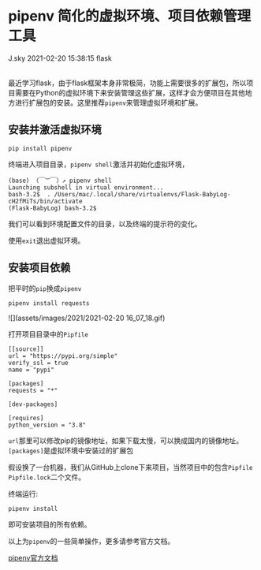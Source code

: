 <div class="blog-article">
<h1 class="title">pipenv 简化的虚拟环境、项目依赖管理工具</h1>
<span class="author">J.sky</span>
<span class="time">2021-02-20 15:38:15</span>
<span class="tag">flask</span>
</div>
</br>

 最近学习flask，由于flask框架本身非常极简，功能上需要很多的扩展包，所以项目需要在Python的虚拟环境下来安装管理这些扩展，这样才会方便项目在其他地方进行扩展包的安装。这里推荐`pipenv`来管理虚拟环境和扩展。

 ## 安装并激活虚拟环境

    pip install pipenv

终端进入项目目录，`pipenv shell`激活并初始化虚拟环境，

    (base) （￣︶￣）↗ pipenv shell
    Launching subshell in virtual environment...
    bash-3.2$  . /Users/mac/.local/share/virtualenvs/Flask-BabyLog-cH2fMiTs/bin/activate
    (Flask-BabyLog) bash-3.2$ 

我们可以看到环境配置文件的目录，以及终端的提示符的变化。

使用`exit`退出虚拟环境。

## 安装项目依赖

把平时的`pip`换成`pipenv`

    pipenv install requests

![](assets/images/2021/2021-02-20 16_07_18.gif)

打开项目目录中的`Pipfile`

    [[source]]
    url = "https://pypi.org/simple"
    verify_ssl = true
    name = "pypi"

    [packages]
    requests = "*"

    [dev-packages]

    [requires]
    python_version = "3.8"

`url`那里可以修改pip的镜像地址，如果下载太慢，可以换成国内的镜像地址。
`[packages]`是虚拟环境中安装过的扩展包

假设换了一台机器，我们从GitHub上clone下来项目，当然项目中的包含`Pipfile` `Pipfile.lock`二个文件。

终端运行:

    pipenv install

即可安装项目的所有依赖。


以上为`pipenv`的一些简单操作，更多请参考官方文档。

[pipenv官方文档](https://pipenv.pypa.io/en/latest/?badge=latest#)